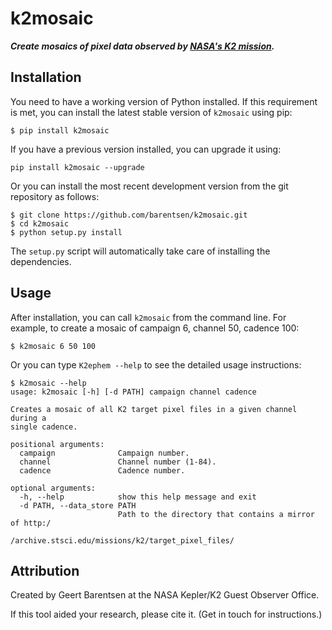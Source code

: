 # k2mosaic
***Create mosaics of pixel data observed by [NASA's K2 mission](http://keplerscience.arc.nasa.gov).***


## Installation
You need to have a working version of Python installed.
If this requirement is met, you can install the latest stable version
of `k2mosaic` using pip:
```
$ pip install k2mosaic
```
If you have a previous version installed, you can upgrade it using:
```
pip install k2mosaic --upgrade
```
Or you can install the most recent development version
from the git repository as follows:
```
$ git clone https://github.com/barentsen/k2mosaic.git
$ cd k2mosaic
$ python setup.py install
```
The `setup.py` script will automatically take care of installing the dependencies.

## Usage
After installation, you can call `k2mosaic` from the command line.
For example, to create a mosaic of campaign 6, channel 50, cadence 100:
```
$ k2mosaic 6 50 100
```

Or you can type `K2ephem --help` to see the detailed usage instructions:
```
$ k2mosaic --help                         
usage: k2mosaic [-h] [-d PATH] campaign channel cadence

Creates a mosaic of all K2 target pixel files in a given channel during a
single cadence.

positional arguments:
  campaign              Campaign number.
  channel               Channel number (1-84).
  cadence               Cadence number.

optional arguments:
  -h, --help            show this help message and exit
  -d PATH, --data_store PATH
                        Path to the directory that contains a mirror of http:/
                        /archive.stsci.edu/missions/k2/target_pixel_files/
```

## Attribution
Created by Geert Barentsen at the NASA Kepler/K2 Guest Observer Office.

If this tool aided your research, please cite it. (Get in touch for instructions.)